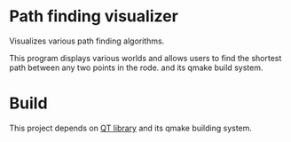 # Path finding visualizer
Visualizes various path finding algorithms.

This program displays various worlds and allows users to find the shortest path between any two points in the rode. and its qmake build system.


# Build
This project depends on [QT library](https://www.qt.io/) and its qmake building system.

